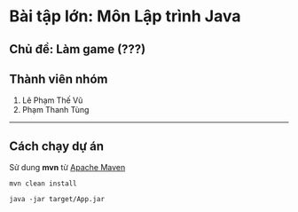 # Bài tập lớn: Môn Lập trình Java

## Chủ đề: Làm game (???)

## Thành viên nhóm

1. Lê Phạm Thế Vũ
2. Phạm Thanh Tùng

---

## Cách chạy dự án

  Sử dung **mvn** từ [Apache Maven](https://maven.apache.org/download.cgi)

    mvn clean install
    
    java -jar target/App.jar
  